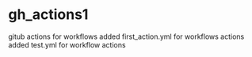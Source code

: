 # gh_actions1
gitub actions for workflows
added first_action.yml for workflows actions
added test.yml for workflow actions
